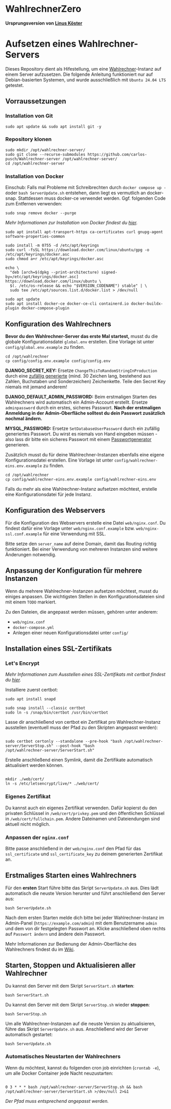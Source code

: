 # WahlrechnerZero

**Ursprungsversion von [Linus Köster](https://github.com/wahlrechner/wahlrechner)**

# Aufsetzen eines Wahlrechner-Servers

Dieses Repository dient als Hifestellung, um eine [Wahlrechner](https://github.com/wahlrechner/wahlrechner)-Instanz auf einem Server aufzusetzen.
Die folgende Anleitung funktioniert nur auf Debian-basierten Systemen, und wurde ausschließlich mit `Ubuntu 24.04 LTS`
getestet.

## Vorraussetzungen

### Installation von Git

```
sudo apt update && sudo apt install git -y
```

### Repository klonen

```
sudo mkdir /opt/wahlrechner-server/
sudo git clone --recurse-submodules https://github.com/carlos-pusch/Wahlrechner-server /opt/wahlrechner-server/
cd /opt/wahlrechner-server
```

### Installation von Docker

Einschub: Falls mal Probleme mit Schreibrechten durch `docker compose up -d`oder `bash ServerUpdate.sh` entstehen, dann liegt es vermutlich an docker-snap.
Stattdessen muss docker-ce verwendet werden. Ggf. folgenden Code zum Entfernen verwenden:

```
sudo snap remove docker --purge
```

_Mehr Informationen zur Installation von Docker findest du [hier](https://docs.docker.com/engine/install/ubuntu/)._

```
sudo apt install apt-transport-https ca-certificates curl gnupg-agent software-properties-common
```

```
sudo install -m 0755 -d /etc/apt/keyrings
sudo curl -fsSL https://download.docker.com/linux/ubuntu/gpg -o /etc/apt/keyrings/docker.asc
sudo chmod a+r /etc/apt/keyrings/docker.asc
```

```
echo \
  "deb [arch=$(dpkg --print-architecture) signed-by=/etc/apt/keyrings/docker.asc] https://download.docker.com/linux/ubuntu \
  $(. /etc/os-release && echo "$VERSION_CODENAME") stable" | \
  sudo tee /etc/apt/sources.list.d/docker.list > /dev/null
```

```
sudo apt update
sudo apt install docker-ce docker-ce-cli containerd.io docker-buildx-plugin docker-compose-plugin
```

## Konfiguration des Wahlrechners

**Bevor du den Wahlrechner-Server das erste Mal startest,** musst du die globale Konfigurationsdatei `global.env`
erstellen. Eine Vorlage ist unter `config/global.env.example` zu finden.

```
cd /opt/wahlrechner
cp config/config.env.example config/config.env
```

**DJANGO_SECRET_KEY:** Ersetze `ChangeThisToRandomStringInProduction` durch eine [zufällig generierte](https://1password.com/de/password-generator/) (mind. 30 Zeichen lang, bestehend aus Zahlen, Buchstaben und Sonderzeichen) Zeichenkette. Teile den Secret Key niemals mit jemand anderem!

**DJANGO_DEFAULT_ADMIN_PASSWORD:** Beim erstmaligen Starten des Wahlrechners wird automatisch ein Admin-Account erstellt. Ersetze `adminpassword` durch ein erstes, sicheres Passwort. **Nach der erstmaligen Anmeldung in der Admin-Oberfläche solltest du dein Passwort zusätzlich nochmal ändern.**

**MYSQL_PASSWORD:** Ersetze `SetDatabaseUserPassword` durch ein zufällig generiertes Passwort. Du wirst es niemals von Hand eingeben müssen - also lass dir bitte ein sicheres Passwort mit einem [Passwortgenerator](https://1password.com/de/password-generator/) generieren.

Zusätzlich musst du für deine Wahlrechner-Instanzen ebenfalls eine eigene Konfigurationsdatei erstellen. Eine Vorlage
ist unter `config/wahlrechner-eins.env.example` zu finden.

```
cd /opt/wahlrechner
cp config/wahlrechner-eins.env.example config/wahlrechner-eins.env
```

Falls du mehr als eine Wahlrechner-Instanz aufsetzen möchtest, erstelle eine Konfigurationsdatei für jede Instanz.

## Konfiguration des Webservers

Für die Konfiguration des Webservers erstelle eine Datei `web/nginx.conf`. Du findest dafür eine Vorlage unter
`web/nginx.conf.example` bzw. `web/nginx-ssl.conf.example` für eine Verwendung mit SSL.

Bitte setze den `server_name` auf deine Domain, damit das Routing richtig funktioniert. Bei einer Verwendung von
mehreren Instanzen sind weitere Änderungen notwendig.

## Anpassung der Konfiguration für mehrere Instanzen

Wenn du mehrere Wahlrechner-Instanzen aufsetzen möchtest, musst du einiges anpassen. Die wichtigsten Stellen in den
Konfigurationsdateien sind mit einem `TODO` markiert.

Zu den Dateien, die angepasst werden müssen, gehören unter anderem:

- `web/nginx.conf`
- `docker-compose.yml`
- Anlegen einer neuen Konfigurationsdatei unter `config/`

## Installation eines SSL-Zertifikats

### Let's Encrypt

_Mehr Informationen zum Ausstellen eines SSL-Zertifikats mit certbot findest du [hier](https://certbot.eff.org/lets-encrypt/ubuntufocal-other)._

Installiere zuerst certbot:

```
sudo apt install snapd
```

```
sudo snap install --classic certbot
sudo ln -s /snap/bin/certbot /usr/bin/certbot
```

Lasse dir anschließend von certbot ein Zertifikat pro Wahlrechner-Instanz ausstellen (eventuell muss der Pfad zu den
Skripten angepasst werden):

```

sudo certbot certonly --standalone --pre-hook "bash /opt/wahlrechner-server/ServerStop.sh" --post-hook "bash
/opt/wahlrechner-server/ServerStart.sh"
```

Erstelle anschließend einen Symlink, damit die Zertifikate automatisch aktualisiert werden können.
```

mkdir ./web/cert/
ln -s /etc/letsencrypt/live/* ./web/cert/
```

### Eigenes Zertifikat

Du kannst auch ein eigenes Zertifikat verwenden. Dafür kopierst du den privaten Schlüssel in `/web/cert/privkey.pem` und den öffentlichen Schlüssel in `/web/cert/fullchain.pem`. Andere Dateinamen und Dateiendungen sind aktuell nicht möglich.

### Anpassen der `nginx.conf`

Bitte passe anschließend in der `web/nginx.conf` den Pfad für das `ssl_certificate` und `ssl_certificate_key` zu deinem generierten Zertifikat an.

## Erstmaliges Starten eines Wahlrechners

Für den **ersten** Start führe bitte das Skript `ServerUpdate.sh` aus. Dies lädt automatisch die neuste Version herunter und führt anschließend den Server aus:

```
bash ServerUpdate.sh
```

Nach dem ersten Starten melde dich bitte bei jeder Wahlrechner-Instanz im Admin-Panel (`https://example.com/admin`) mit
dem Benutzername `admin` und dem von dir festgelegten Passwort an. Klicke anschließend oben rechts auf `Passwort ändern`
und ändere dein Passwort.

Mehr Informationen zur Bedienung der Admin-Oberfläche des Wahlrechners findest du im [Wiki](https://github.com/wahlrechner/wahlrechner/wiki).

## Starten, Stoppen und Aktualisieren aller Wahlrechner

Du kannst den Server mit dem Skript `ServerStart.sh` **starten**:

```
bash ServerStart.sh
```

Du kannst den Server mit dem Skript `ServerStop.sh` wieder **stoppen**:

```
bash ServerStop.sh
```

Um alle Wahlrechner-Instanzen auf die neuste Version zu aktualisieren, führe das Skript `ServerUpdate.sh` aus.
Anschließend wird der Server automatisch gestartet:

```
bash ServerUpdate.sh
```

### Automatisches Neustarten der Wahlrechners

Wenn du möchtest, kannst du folgenden cron job einrichten (`crontab -e`), um alle Docker Container jede Nacht neuzustarten:

```

0 3 * * * bash /opt/wahlrechner-server/ServerStop.sh && bash /opt/wahlrechner-server/ServerStart.sh >/dev/null 2>&1
```

_Der Pfad muss entsprechend angepasst werden._
